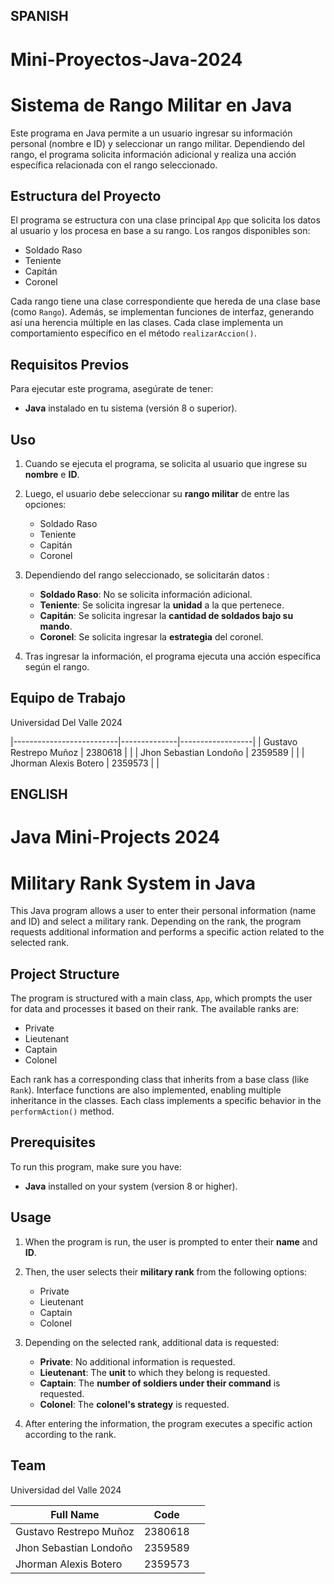 ## SPANISH

# Mini-Proyectos-Java-2024
# Sistema de Rango Militar en Java

Este programa en Java permite a un usuario ingresar su información personal (nombre e ID) y seleccionar un rango militar. Dependiendo del rango, el programa solicita información adicional y realiza una acción específica relacionada con el rango seleccionado.

## Estructura del Proyecto

El programa se estructura con una clase principal `App` que solicita los datos al usuario y los procesa en base a su rango. Los rangos disponibles son:
- Soldado Raso
- Teniente
- Capitán
- Coronel

Cada rango tiene una clase correspondiente que hereda de una clase base (como `Rango`). Además, se implementan funciones de interfaz, generando así una herencia múltiple en las clases. Cada clase implementa un comportamiento específico en el método `realizarAccion()`.

## Requisitos Previos

Para ejecutar este programa, asegúrate de tener:
- **Java** instalado en tu sistema (versión 8 o superior).

## Uso

1. Cuando se ejecuta el programa, se solicita al usuario que ingrese su **nombre** e **ID**.
2. Luego, el usuario debe seleccionar su **rango militar** de entre las opciones:
    - Soldado Raso
    - Teniente
    - Capitán
    - Coronel

3. Dependiendo del rango seleccionado, se solicitarán datos :
   - **Soldado Raso**: No se solicita información adicional.
   - **Teniente**: Se solicita ingresar la **unidad** a la que pertenece.
   - **Capitán**: Se solicita ingresar la **cantidad de soldados bajo su mando**.
   - **Coronel**: Se solicita ingresar la **estrategia** del coronel.

4. Tras ingresar la información, el programa ejecuta una acción específica según el rango.

## Equipo de Trabajo

Universidad Del Valle 2024

|--------------------------|--------------|------------------|
| Gustavo Restrepo Muñoz   | 2380618      |                  |
| Jhon Sebastian Londoño   | 2359589      |                  |
| Jhorman Alexis Botero    | 2359573      |                  |


## ENGLISH

# Java Mini-Projects 2024
# Military Rank System in Java

This Java program allows a user to enter their personal information (name and ID) and select a military rank. Depending on the rank, the program requests additional information and performs a specific action related to the selected rank.

## Project Structure

The program is structured with a main class, `App`, which prompts the user for data and processes it based on their rank. The available ranks are:
- Private
- Lieutenant
- Captain
- Colonel

Each rank has a corresponding class that inherits from a base class (like `Rank`). Interface functions are also implemented, enabling multiple inheritance in the classes. Each class implements a specific behavior in the `performAction()` method.

## Prerequisites

To run this program, make sure you have:
- **Java** installed on your system (version 8 or higher).

## Usage

1. When the program is run, the user is prompted to enter their **name** and **ID**.
2. Then, the user selects their **military rank** from the following options:
    - Private
    - Lieutenant
    - Captain
    - Colonel

3. Depending on the selected rank, additional data is requested:
   - **Private**: No additional information is requested.
   - **Lieutenant**: The **unit** to which they belong is requested.
   - **Captain**: The **number of soldiers under their command** is requested.
   - **Colonel**: The **colonel's strategy** is requested.

4. After entering the information, the program executes a specific action according to the rank.

## Team

Universidad del Valle 2024

| Full Name                | Code         |                  |
|--------------------------|--------------|------------------|
| Gustavo Restrepo Muñoz   | 2380618      |                  |
| Jhon Sebastian Londoño   | 2359589      |                  |
| Jhorman Alexis Botero    | 2359573      |                  |
